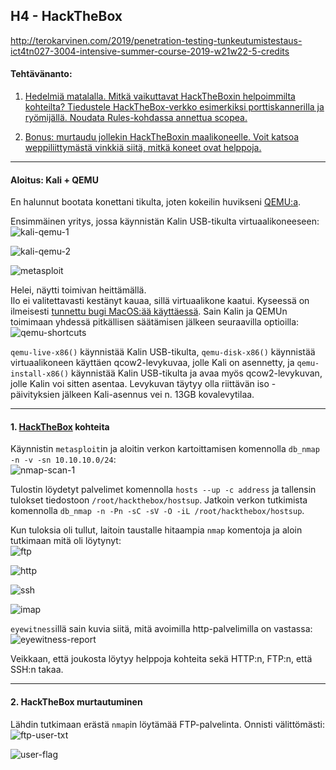 ## H4 - HackTheBox

http://terokarvinen.com/2019/penetration-testing-tunkeutumistestaus-ict4tn027-3004-intensive-summer-course-2019-w21w22-5-credits

#### Tehtävänanto:

1. [Hedelmiä matalalla. Mitkä vaikuttavat HackTheBoxin helpoimmilta kohteilta? Tiedustele HackTheBox-verkko esimerkiksi porttiskannerilla ja ryömijällä. Noudata Rules-kohdassa annettua scopea.](#tehtava1)

2. [Bonus: murtaudu jollekin HackTheBoxin maalikoneelle. Voit katsoa weppiliittymästä vinkkiä siitä, mitkä koneet ovat helppoja.](#tehtava2)

---

#### Aloitus: Kali + QEMU

En halunnut bootata konettani tikulta, joten kokeilin huvikseni [QEMU:a](https://www.qemu.org).

Ensimmäinen yritys, jossa käynnistän Kalin USB-tikulta virtuaalikoneeseen:\
![kali-qemu-1](/tunkeutumistestaus-2019/h4-hackthebox/screenshots/kali-qemu-1.png)

![kali-qemu-2](/tunkeutumistestaus-2019/h4-hackthebox/screenshots/kali-qemu-2.png)

![metasploit](/tunkeutumistestaus-2019/h4-hackthebox/screenshots/metasploit.png)

Helei, näytti toimivan heittämällä.\
Ilo ei valitettavasti kestänyt kauaa, sillä virtuaalikone kaatui. Kyseessä on ilmeisesti [tunnettu bugi MacOS:ää käyttäessä](https://bugs.launchpad.net/qemu/+bug/1818937). Sain Kalin ja QEMUn toimimaan yhdessä pitkällisen säätämisen jälkeen seuraavilla optioilla:\
![qemu-shortcuts](/tunkeutumistestaus-2019/h4-hackthebox/screenshots/qemu-shortcuts.png)

`qemu-live-x86()` käynnistää Kalin USB-tikulta, `qemu-disk-x86()` käynnistää virtuaalikoneen käyttäen qcow2-levykuvaa, jolle Kali on asennetty, ja `qemu-install-x86()` käynnistää Kalin USB-tikulta ja avaa myös qcow2-levykuvan, jolle Kalin voi sitten asentaa. Levykuvan täytyy olla riittävän iso - päivityksien jälkeen Kali-asennus vei n. 13GB kovalevytilaa.

---

#### <a id="tehtava1">1. [HackTheBox](https://www.hackthebox.eu) kohteita</a>

Käynnistin `metasploit`in ja aloitin verkon kartoittamisen komennolla `db_nmap -n -v -sn 10.10.10.0/24`:\
![nmap-scan-1](/tunkeutumistestaus-2019/h4-hackthebox/screenshots/nmap-scan-1.png)

Tulostin löydetyt palvelimet komennolla `hosts --up -c address` ja tallensin tulokset tiedostoon `/root/hackthebox/hostsup`. Jatkoin verkon tutkimista komennolla `db_nmap -n -Pn -sC -sV -O -iL /root/hackthebox/hostsup`.

Kun tuloksia oli tullut, laitoin taustalle hitaampia `nmap` komentoja ja aloin tutkimaan mitä oli löytynyt:\
![ftp](/tunkeutumistestaus-2019/h4-hackthebox/screenshots/ftp.png)

![http](/tunkeutumistestaus-2019/h4-hackthebox/screenshots/http.png)

![ssh](/tunkeutumistestaus-2019/h4-hackthebox/screenshots/ssh.png)

![imap](/tunkeutumistestaus-2019/h4-hackthebox/screenshots/imap.png)

`eyewitness`illä sain kuvia siitä, mitä avoimilla http-palvelimilla on vastassa:\
![eyewitness-report](/tunkeutumistestaus-2019/h4-hackthebox/screenshots/eyewitness-report.png)

Veikkaan, että joukosta löytyy helppoja kohteita sekä HTTP:n, FTP:n, että SSH:n takaa.

---

#### <a id="tehtava2">2. HackTheBox murtautuminen</a>

Lähdin tutkimaan erästä `nmap`in löytämää FTP-palvelinta. Onnisti välittömästi:\
![ftp-user-txt](/tunkeutumistestaus-2019/h4-hackthebox/screenshots/ftp-user-txt.png)

![user-flag](/tunkeutumistestaus-2019/h4-hackthebox/screenshots/user-flag.png)
